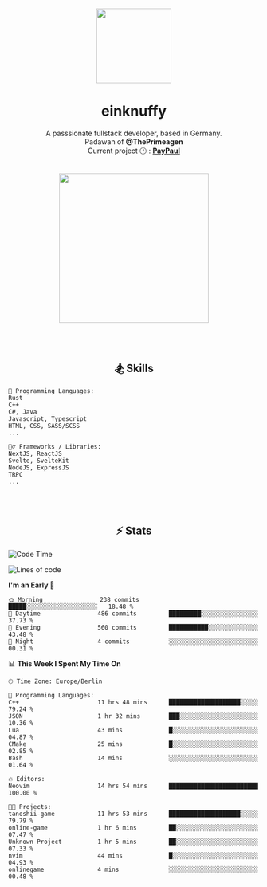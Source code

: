 <p align="center">
   <br />
   <a href="https://github.com/einKnuffy" target="_blank"><img width="150px" src="https://avatars.githubusercontent.com/u/66639485?s=400&u=fc9b6f7cbddb6dfbb93dc63483f7fc7aee75ac2e&v=4" /></a>
   <h1 align="center"><b>einknuffy</b></h1>
   <p align="center">A passsionate fullstack developer, based in Germany. <br/>
   Padawan of <b>@ThePrimeagen</b> <br/>
   Current project 🕜 : <b><a href="https://github.com/einKnuffy/paypaul">PayPaul</a></b><br/><br/>
      
   <p align="center">
      <img src="https://lanyard.cnrad.dev/api/675737917200662539" alt="" width="300px" /></p>
   </p>
</p>

<br/><br/>

<p align="center">
     <h2 align="center"><b>🏂 Skills</b></h2>
      <p align="center">
<!-- <p align="center"><b>That's it. Thanks for reading my profile 🤓</b></p>
<p align="center">
<img align="center" width="150px" src="https://i.kym-cdn.com/entries/icons/facebook/000/016/546/hidethepainharold.jpg" /></p><br/><br/> -->

```text
💬 Programming Languages:
Rust
C++
C#, Java
Javascript, Typescript
HTML, CSS, SASS/SCSS
...

🤹‍♂️ Frameworks / Libraries:
NextJS, ReactJS
Svelte, SvelteKit
NodeJS, ExpressJS
TRPC
...
```
</p>
</p>

<br/><br/>

<p align="center">
    <h2 align="center"><b>⚡ Stats</b></h2>
    <p align="center">

<!--START_SECTION:waka-->
![Code Time](http://img.shields.io/badge/Code%20Time-144%20hrs%205%20mins-blue)

![Lines of code](https://img.shields.io/badge/From%20Hello%20World%20I%27ve%20Written-8.3%20million%20lines%20of%20code-blue)

**I'm an Early 🐤** 

```text
🌞 Morning                238 commits         █████░░░░░░░░░░░░░░░░░░░░   18.48 % 
🌆 Daytime                486 commits         █████████░░░░░░░░░░░░░░░░   37.73 % 
🌃 Evening                560 commits         ███████████░░░░░░░░░░░░░░   43.48 % 
🌙 Night                  4 commits           ░░░░░░░░░░░░░░░░░░░░░░░░░   00.31 % 
```


📊 **This Week I Spent My Time On** 

```text
🕑︎ Time Zone: Europe/Berlin

💬 Programming Languages: 
C++                      11 hrs 48 mins      ████████████████████░░░░░   79.24 % 
JSON                     1 hr 32 mins        ███░░░░░░░░░░░░░░░░░░░░░░   10.36 % 
Lua                      43 mins             █░░░░░░░░░░░░░░░░░░░░░░░░   04.87 % 
CMake                    25 mins             █░░░░░░░░░░░░░░░░░░░░░░░░   02.85 % 
Bash                     14 mins             ░░░░░░░░░░░░░░░░░░░░░░░░░   01.64 % 

🔥 Editors: 
Neovim                   14 hrs 54 mins      █████████████████████████   100.00 % 

🐱‍💻 Projects: 
tanoshii-game            11 hrs 53 mins      ████████████████████░░░░░   79.79 % 
online-game              1 hr 6 mins         ██░░░░░░░░░░░░░░░░░░░░░░░   07.47 % 
Unknown Project          1 hr 5 mins         ██░░░░░░░░░░░░░░░░░░░░░░░   07.33 % 
nvim                     44 mins             █░░░░░░░░░░░░░░░░░░░░░░░░   04.93 % 
onlinegame               4 mins              ░░░░░░░░░░░░░░░░░░░░░░░░░   00.48 % 
```


<!--END_SECTION:waka-->

   </p>
</p>

<br/>
